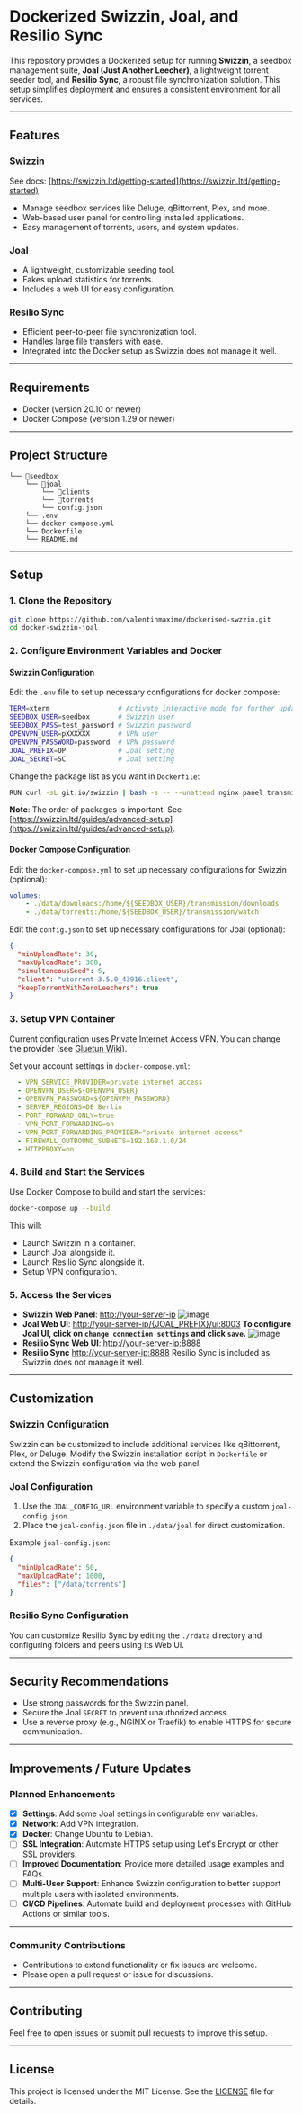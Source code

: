 # Dockerized Swizzin, Joal, and Resilio Sync

This repository provides a Dockerized setup for running **Swizzin**, a seedbox management suite, **Joal (Just Another Leecher)**, a lightweight torrent seeder tool, and **Resilio Sync**, a robust file synchronization solution. This setup simplifies deployment and ensures a consistent environment for all services.

---

## Features

### Swizzin

See docs: [https://swizzin.ltd/getting-started](https://swizzin.ltd/getting-started)

- Manage seedbox services like Deluge, qBittorrent, Plex, and more.
- Web-based user panel for controlling installed applications.
- Easy management of torrents, users, and system updates.

### Joal

- A lightweight, customizable seeding tool.
- Fakes upload statistics for torrents.
- Includes a web UI for easy configuration.

### Resilio Sync

- Efficient peer-to-peer file synchronization tool.
- Handles large file transfers with ease.
- Integrated into the Docker setup as Swizzin does not manage it well.

---

## Requirements

- Docker (version 20.10 or newer)
- Docker Compose (version 1.29 or newer)

---

## Project Structure

```
└── 📁seedbox
    └── 📁joal
        └── 📁clients
        └── 📁torrents
        └── config.json
    └── .env
    └── docker-compose.yml
    └── Dockerfile
    └── README.md
```

---

## Setup

### 1. Clone the Repository

```bash
git clone https://github.com/valentinmaxime/dockerised-swzzin.git
cd docker-swizzin-joal
```

### 2. Configure Environment Variables and Docker

#### Swizzin Configuration
Edit the `.env` file to set up necessary configurations for docker compose:

```bash
TERM=xterm                 # Activate interactive mode for further updates
SEEDBOX_USER=seedbox       # Swizzin user
SEEDBOX_PASS=test_password # Swizzin password
OPENVPN_USER=pXXXXXX       # VPN user
OPENVPN_PASSWORD=password  # VPN password
JOAL_PREFIX=OP             # Joal setting
JOAL_SECRET=SC             # Joal setting
```

Change the package list as you want in `Dockerfile`:

```bash
RUN curl -sL git.io/swizzin | bash -s -- --unattend nginx panel transmission radarr lidarr --user $SEEDBOX_USER --pass $SEEDBOX_PASS
```

**Note**: The order of packages is important. See [https://swizzin.ltd/guides/advanced-setup](https://swizzin.ltd/guides/advanced-setup).

#### Docker Compose Configuration

Edit the `docker-compose.yml` to set up necessary configurations for Swizzin (optional):

```yml
volumes:
    - ./data/downloads:/home/${SEEDBOX_USER}/transmission/downloads
    - ./data/torrents:/home/${SEEDBOX_USER}/transmission/watch
```

Edit the `config.json` to set up necessary configurations for Joal (optional):

```json
{
  "minUploadRate": 30,
  "maxUploadRate": 308,
  "simultaneousSeed": 5,
  "client": "utorrent-3.5.0_43916.client",
  "keepTorrentWithZeroLeechers": true
}
```


### 3. Setup VPN Container

Current configuration uses Private Internet Access VPN. You can change the provider (see [Gluetun Wiki](https://github.com/qdm12/gluetun-wiki/tree/main/setup/providers)).

Set your account settings in `docker-compose.yml`:

```yml
  - VPN_SERVICE_PROVIDER=private internet access
  - OPENVPN_USER=${OPENVPN_USER}
  - OPENVPN_PASSWORD=${OPENVPN_PASSWORD}
  - SERVER_REGIONS=DE Berlin
  - PORT_FORWARD_ONLY=true
  - VPN_PORT_FORWARDING=on
  - VPN_PORT_FORWARDING_PROVIDER="private internet access"
  - FIREWALL_OUTBOUND_SUBNETS=192.168.1.0/24
  - HTTPPROXY=on
```

### 4. Build and Start the Services

Use Docker Compose to build and start the services:

```bash
docker-compose up --build
```

This will:
- Launch Swizzin in a container.
- Launch Joal alongside it.
- Launch Resilio Sync alongside it.
- Setup VPN configuration.

### 5. Access the Services

- **Swizzin Web Panel**: [http://your-server-ip](http://your-server-ip)
  ![image](swizzin.PNG)
- **Joal Web UI**: [http://your-server-ip/{JOAL_PREFIX}/ui:8003](http://your-server-ip/{JOAL_PREFIX}/ui:8003)
  **To configure Joal UI, click on `change connection settings` and click `save`.**
  ![image](joal_conf.PNG)
- **Resilio Sync Web UI**: [http://your-server-ip:8888](http://your-server-ip:8888)
- **Resilio Sync** [http://your-server-ip:8888](http://your-server-ip:8888)
Resilio Sync is included as Swizzin does not manage it well.

---

## Customization

### Swizzin Configuration
Swizzin can be customized to include additional services like qBittorrent, Plex, or Deluge. Modify the Swizzin installation script in `Dockerfile` or extend the Swizzin configuration via the web panel.

### Joal Configuration
1. Use the `JOAL_CONFIG_URL` environment variable to specify a custom `joal-config.json`.
2. Place the `joal-config.json` file in `./data/joal` for direct customization.

Example `joal-config.json`:

```json
{
  "minUploadRate": 50,
  "maxUploadRate": 1000,
  "files": ["/data/torrents"]
}
```

### Resilio Sync Configuration
You can customize Resilio Sync by editing the `./rdata` directory and configuring folders and peers using its Web UI.

---

## Security Recommendations

- Use strong passwords for the Swizzin panel.
- Secure the Joal `SECRET` to prevent unauthorized access.
- Use a reverse proxy (e.g., NGINX or Traefik) to enable HTTPS for secure communication.

---

## Improvements / Future Updates

### Planned Enhancements

- [X] **Settings**: Add some Joal settings in configurable env variables.
- [x] **Network**: Add VPN integration.
- [x] **Docker**: Change Ubuntu to Debian.
- [ ] **SSL Integration**: Automate HTTPS setup using Let's Encrypt or other SSL providers.
- [ ] **Improved Documentation**: Provide more detailed usage examples and FAQs.
- [ ] **Multi-User Support**: Enhance Swizzin configuration to better support multiple users with isolated environments.
- [ ] **CI/CD Pipelines**: Automate build and deployment processes with GitHub Actions or similar tools.

---

### Community Contributions

- Contributions to extend functionality or fix issues are welcome.
- Please open a pull request or issue for discussions.

---

## Contributing

Feel free to open issues or submit pull requests to improve this setup.

---

## License

This project is licensed under the MIT License. See the [LICENSE](LICENSE) file for details.

